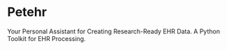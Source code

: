 # Petehr
Your Personal Assistant for Creating Research-Ready EHR Data. A Python Toolkit for EHR Processing.
